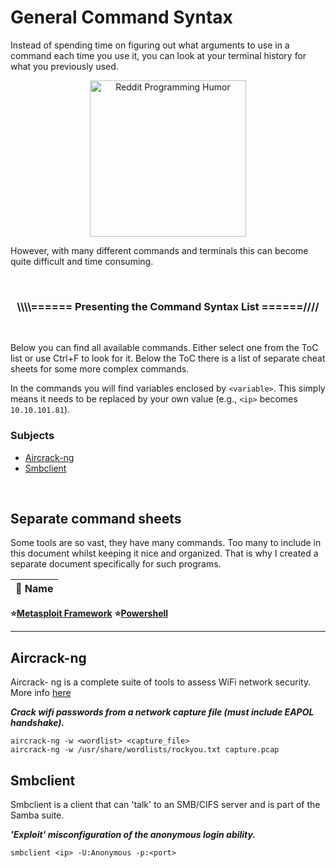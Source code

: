 # General Command Syntax

Instead of spending time on figuring out what arguments to use in a command each time you use it, you can look at your terminal history for what you previously used. 

<p align="center"><img alt="Reddit Programming Humor" src="https://i.redd.it/r6dfmrd3rh711.png" width="250" /></p>

However, with many different commands and terminals this can become quite difficult and time consuming. 

</br>

<h3><p align="center">\\\\====== Presenting the Command Syntax List ======////</p></h3>

</br>

Below you can find all available commands. Either select one from the ToC list or use Ctrl+F to look for it. Below the ToC there is a list of separate cheat sheets for some more complex commands.

In the commands you will find variables enclosed by `<variable>`. This simply means it needs to be replaced by your own value (e.g., `<ip>` becomes `10.10.101.81`).

### Subjects

- [Aircrack-ng](#aircrack-ng)
- [Smbclient](#smbclient)

<br>

## Separate command sheets

Some tools are so vast, they have many commands. Too many to include in this document whilst keeping it nice and organized. That is why I created a separate document specifically for such programs. 

🔰 Name |
-- | 
**⭐[Metasploit Framework](commands/metasploit.md)**
**⭐[Powershell](commands/powershell.md)**
****

## Aircrack-ng

Aircrack- ng is a complete suite of tools to assess WiFi network security. More info [here](https://www.aircrack-ng.org/)

**_Crack wifi passwords from a network capture file (must include EAPOL handshake)._**

```console
aircrack-ng -w <wordlist> <capture_file>
aircrack-ng -w /usr/share/wordlists/rockyou.txt capture.pcap
```

## Smbclient

Smbclient is a client that can 'talk' to an SMB/CIFS server and is part of the Samba suite.

**_'Exploit' misconfiguration of the anonymous login ability._**

```console
smbclient <ip> -U:Anonymous -p:<port>
```

<!--- 

💲 ❕ ➡️

## TITLE

### Usefull documentation

🔰 Name | ℹ️ Description | 🔗 Link
-- | -- | --
**** |  | 

### Related tools

🔰 Name | ℹ️ Description | 🔗 Link
-- | -- | --
**** |  | 

<br>

--->
